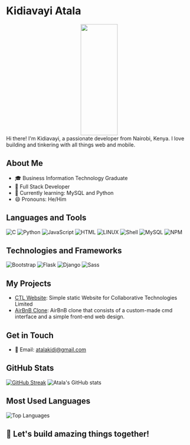<!-- Your Name -->
# Kidiavayi Atala
<link rel="stylesheet" href="https://cdnjs.cloudflare.com/ajax/libs/font-awesome/5.15.1/css/all.min.css">
<div id="header" align="center">
  <img src="https://media.giphy.com/media/v1.Y2lkPTc5MGI3NjExbXp3d3BiMDljMGk1amUzdTNwb2Q5a284NnZxbzE3ZTFndHllaWZrcyZlcD12MV9pbnRlcm5hbF9naWZfYnlfaWQmY3Q9Zw/qgQUggAC3Pfv687qPC/giphy.gif" width="100" height="300"/>
</div>
<!-- Introduction -->
Hi there! I'm Kidiavayi, a passionate developer from Nairobi, Kenya. I love building and tinkering with all things web and mobile.

<!-- About Me -->
## About Me
- 🎓 Business Information Technology Graduate
- 💼 Full Stack Developer
- 🌱 Currently learning: MySQL and Python
- 😄 Pronouns: He/Him

<!-- Languages and Tools -->
## Languages and Tools
![C](https://img.shields.io/badge/c-%2300599C.svg?style=for-the-badge&logo=c&logoColor=white) 
![Python](https://img.shields.io/badge/python-3670A0?style=for-the-badge&logo=python&logoColor=ffdd54) 
![JavaScript](https://img.shields.io/badge/javascript-%23323330.svg?style=for-the-badge&logo=javascript)
![HTML](https://img.shields.io/badge/html5-%23E34F26.svg?style=for-the-badge&logo=html5&logoColor=white)
![LINUX](https://img.shields.io/badge/Linux-FCC624?style=for-the-badge&logo=linux&logoColor=black) 
![Shell](https://img.shields.io/badge/shell-%232c3e50.svg?style=for-the-badge&logo=gnu-bash)
![MySQL](https://img.shields.io/badge/mysql-%232c3e50.svg?style=for-the-badge&logo=mysql)
![NPM](https://img.shields.io/badge/npm-%232c3e50.svg?style=for-the-badge&logo=npm)

## Technologies and Frameworks
![Bootstrap](https://img.shields.io/badge/bootstrap-%232c3e50.svg?style=for-the-badge&logo=bootstrap)
![Flask](https://img.shields.io/badge/flask-%232c3e50.svg?style=for-the-badge&logo=flask)
![Django](https://img.shields.io/badge/django-%232c3e50.svg?style=for-the-badge&logo=django)
![Sass](https://img.shields.io/badge/sass-%232c3e50.svg?style=for-the-badge&logo=sass)

<!-- My Projects -->
## My Projects
- [CTL Website](https://github.com/Atala2000/Collaborative-Tech): Simple static Website for Collaborative Technologies Limited
- [AirBnB Clone](https://github.com/Atala2000/AirBnB_clone): AirBnB clone that consists of a custom-made cmd interface and a simple front-end web design.

<!-- Get in Touch -->
## Get in Touch
- 📧 Email: atalakidi@gmail.com

<!-- GitHub Stats -->
## GitHub Stats
[![GitHub Streak](https://github-readme-streak-stats.herokuapp.com?user=Atala2000&theme=gotham&border_radius=10&card_width=490)](https://git.io/streak-stats)
![Atala's GitHub stats](https://github-readme-stats.vercel.app/api?username=Atala2000&show_icons=true&theme=prussian)
<!-- Most Used Languages -->
## Most Used Languages
![Top Languages](https://api.githubtrends.io/user/svg/Atala2000/langs?time_range=six_months&compact=True&theme=dark)


<!-- Footer -->
## 🚀 Let's build amazing things together!
